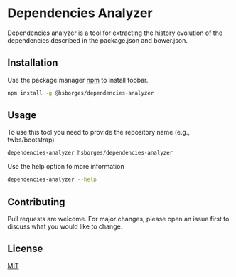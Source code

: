 # Dependencies Analyzer

Dependencies analyzer is a tool for extracting the history evolution of the dependencies described in the package.json and bower.json.

## Installation

Use the package manager [npm](https://www.npmjs.com/get-npm) to install foobar.

```bash
npm install -g @hsborges/dependencies-analyzer
```

## Usage

To use this tool you need to provide the repository name (e.g., twbs/bootstrap)

```bash
dependencies-analyzer hsborges/dependencies-analyzer
```

Use the help option to more information

```bash
dependencies-analyzer --help
```

## Contributing

Pull requests are welcome. For major changes, please open an issue first to discuss what you would like to change.

## License

[MIT](https://choosealicense.com/licenses/mit/)
